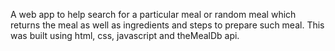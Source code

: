 A web app to help search for a particular meal or random meal which returns the meal as well as ingredients and steps to prepare such meal.
This was built using html, css, javascript and theMealDb api.